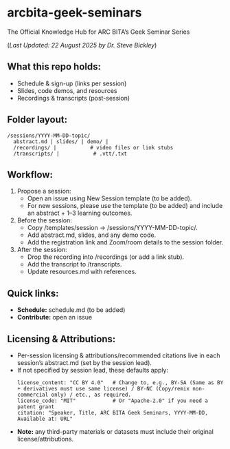# arcbita-geek-seminars
The Official Knowledge Hub for ARC BITA’s Geek Seminar Series 

(_Last Updated: 22 August 2025 by Dr. Steve Bickley_)

## What this repo holds:
* Schedule & sign-up (links per session)
* Slides, code demos, and resources
* Recordings & transcripts (post-session)

## Folder layout:
```
/sessions/YYYY-MM-DD-topic/
  abstract.md | slides/ | demo/ |
  /recordings/ |           # video files or link stubs
  /transcripts/ |           # .vtt/.txt
```

## Workflow:
1. Propose a session:
    * Open an issue using New Session template (to be added).
    * For new sessions, please use the template (to be added) and include an abstract + 1–3 learning outcomes.
2. Before the session:
    * Copy /templates/session → /sessions/YYYY-MM-DD-topic/.
    * Add abstract.md, slides, and any demo code.
    * Add the registration link and Zoom/room details to the session folder.
3. After the session:
    * Drop the recording into /recordings (or add a link stub).
    * Add the transcript to /transcripts.
    * Update resources.md with references.

## Quick links:
* **Schedule:** schedule.md (to be added)
* **Contribute:** open an issue

## Licensing & Attributions:
* Per-session licensing & attributions/recommended citations live in each session’s abstract.md (set by the session lead).
* If not specified by session lead, these defaults apply:
  ```
  license_content: "CC BY 4.0"   # Change to, e.g., BY-SA (Same as BY + derivatives must use same license) / BY-NC (Copy/remix non-commercial only) / etc., as required.
  license_code: "MIT"            # Or "Apache-2.0" if you need a patent grant
  citation: "Speaker, Title, ARC BITA Geek Seminars, YYYY-MM-DD, Available at: URL"
  ```
* **Note:** any third-party materials or datasets must include their original license/attributions.

